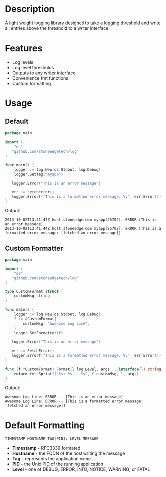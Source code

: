 # Description
A light weight logging library designed to take a logging threshold and write all entries above the threshold to a writer interface.

# Features
* Log levels
* Log level thresholds
* Outputs to any writer interface
* Convenience fmt functions
* Custom formatting

# Usage
## Default
```Go
package main

import (
	"os"
   "github.com/stoneedgetech/log"
)

func main() {
	logger := log.New(os.Stdout, log.Debug)
	logger.SetTag("myapp")

   logger.Error("This is an error message")

   err := FetchError()
   logger.Errorf("This is a formatted error message: %v", err.Error())
}
```

Output:

```
2013-10-02T13:41:43Z host.stoneedge.com myapp[25702]: ERROR [This is an error message]
2013-10-02T13:41:44Z host.stoneedge.com myapp[25702]: ERROR [This is a formatted error message: [fetched an error message]]
```

## Custom Formatter
```Go
package main

import (
	"os"
   "github.com/stoneedgetech/log"
)

type CustomFormat struct {
	customMsg string
}

func main() {
	logger := log.New(os.Stdout, log.Debug)
	f := &CustomFormat{
		customMsg: "Awesome Log Line",
	}
	logger.SetFormatter(f)

   logger.Error("This is an error message")

   err := FetchError()
   logger.Errorf("This is a formatted error message: %v", err.Error())
}

func (f *CustomFormat) Format(l log.Level, args ...interface{}) string {
	return fmt.Sprintf("%s: %s -- %s", f.customMsg, l, args)
}

```

Output:

```
Awesome Log Line: ERROR -- [This is an error message]
Awesome Log Line: ERROR -- [This is a formatted error message: [fetched an error message]]
```


# Default Formatting
```
TIMESTAMP HOSTNAME TAG[PID]: LEVEL MESSAGE
```
* **Timestamp** - RFC3339 formated
* **Hostname** - the FQDN of the host writing the message
* **Tag** - represents the application name
* **PID** - the Unix PID of the running application
* **Level** - one of DEBUG, ERROR, INFO, NOTICE, WARNING, or FATAL
